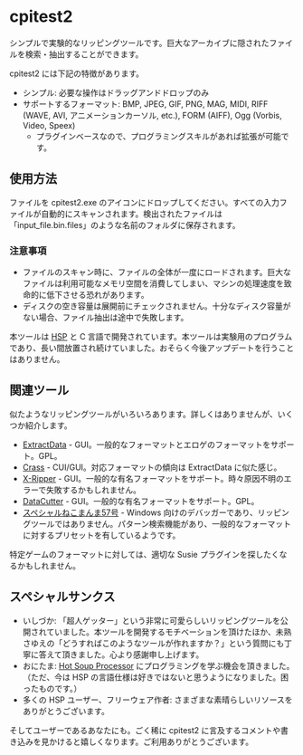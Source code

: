 cpitest2
========

シンプルで実験的なリッピングツールです。巨大なアーカイブに隠されたファイルを検索・抽出することができます。

cpitest2 には下記の特徴があります。

- シンプル: 必要な操作はドラッグアンドドロップのみ
- サポートするフォーマット: BMP, JPEG, GIF, PNG, MAG, MIDI, RIFF (WAVE, AVI, アニメーションカーソル, etc.), FORM (AIFF), Ogg (Vorbis, Video, Speex)
    - プラグインベースなので、プログラミングスキルがあれば拡張が可能です。

使用方法
------------------------

ファイルを cpitest2.exe のアイコンにドロップしてください。すべての入力ファイルが自動的にスキャンされます。検出されたファイルは「input_file.bin.files」のような名前のフォルダに保存されます。

### 注意事項

- ファイルのスキャン時に、ファイルの全体が一度にロードされます。巨大なファイルは利用可能なメモリ空間を消費してしまい、マシンの処理速度を致命的に低下させる恐れがあります。
- ディスクの空き容量は展開前にチェックされません。十分なディスク容量がない場合、ファイル抽出は途中で失敗します。

本ツールは [HSP](http://hsp.tv/) と C 言語で開発されています。本ツールは実験用のプログラムであり、長い間放置され続けていました。おそらく今後アップデートを行うことはありません。

関連ツール
------------------------

似たようなリッピングツールがいろいろあります。詳しくはありませんが、いくつか紹介します。

- [ExtractData](http://atelibet.s11.xrea.com/side_yuu/tool/) - GUI。一般的なフォーマットとエロゲのフォーマットをサポート。GPL。
- [Crass](http://galcrass.blog124.fc2blog.us/) - CUI/GUI。対応フォーマットの傾向は ExtractData に似た感じ。
- [X-Ripper](http://www.zeus-software.com/downloads/xripper) - GUI。一般的な有名フォーマットをサポート。時々原因不明のエラーで失敗するかもしれません。
- [DataCutter](http://www.geocities.jp/iooiau/datacutter.html) - GUI。一般的な有名フォーマットをサポート。GPL。
- [スペシャルねこまんま57号](http://www.vector.co.jp/soft/win95/hardware/se254476.html) - Windows 向けのデバッガーであり、リッピングツールではありません。パターン検索機能があり、一般的なフォーマットに対するプリセットを有しているようです。

特定ゲームのフォーマットに対しては、適切な Susie プラグインを探したくなるかもしれません。

スペシャルサンクス
------------------------

- いしづか: 「超人ゲッター」という非常に可愛らしいリッピングツールを公開されていました。本ツールを開発するモチベーションを頂けたほか、未熟さゆえの「どうすればこのようなツールが作れますか？」という質問にも丁寧に答えて頂きました。心より感謝申し上げます。
- おにたま: [Hot Soup Processor](http://hsp.tv/) にプログラミングを学ぶ機会を頂きました。（ただ、今は HSP の言語仕様は好きではないと思うようになりました。困ったものです。）
- 多くの HSP ユーザー、フリーウェア作者: さまざまな素晴らしいリソースをありがとうございます。

そしてユーザーであるあなたにも。ごく稀に cpitest2 に言及するコメントや書き込みを見かけると嬉しくなります。ご利用ありがとうございます。
